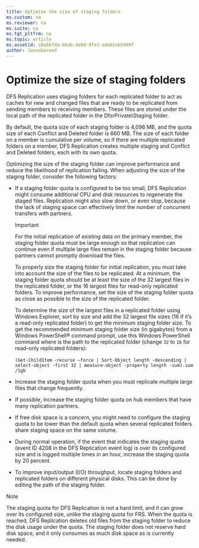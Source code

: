 ```yaml
---
title: Optimize the size of staging folders
ms.custom: na
ms.reviewer: na
ms.suite: na
ms.tgt_pltfrm: na
ms.topic: article
ms.assetid: c8a66fda-b6ab-4a0d-8fe3-adeb2eb5489f
author: JasonGerend
---
```

# Optimize the size of staging folders
DFS Replication uses staging folders for each replicated folder to act as caches for new and changed files that are ready to be replicated from sending members to receiving members. These files are stored under the local path of the replicated folder in the DfsrPrivate\\Staging folder.  
  
By default, the quota size of each staging folder is 4,096 MB, and the quota size of each Conflict and Deleted folder is 660 MB. The size of each folder on a member is cumulative per volume, so if there are multiple replicated folders on a member, DFS Replication creates multiple staging and Conflict and Deleted folders, each with its own quota.  
  
Optimizing the size of the staging folder can improve performance and reduce the likelihood of replication failing. When adjusting the size of the staging folder, consider the following factors:  
  
-   If a staging folder quota is configured to be too small, DFS Replication might consume additional CPU and disk resources to regenerate the staged files. Replication might also slow down, or even stop, because the lack of staging space can effectively limit the number of concurrent transfers with partners.  
  
    > [!IMPORTANT]  
    > For the initial replication of existing data on the primary member, the staging folder quota must be large enough so that replication can continue even if multiple large files remain in the staging folder because partners cannot promptly download the files.  
    >   
    > To properly size the staging folder for initial replication, you must take into account the size of the files to be replicated. At a minimum, the staging folder quota should be at least the size of the 32 largest files in the replicated folder, or the 16 largest files for read\-only replicated folders. To improve performance, set the size of the staging folder quota as close as possible to the size of the replicated folder.  
    >   
    > To determine the size of the largest files in a replicated folder using Windows Explorer, sort by size and add the 32 largest file sizes \(16 if it’s a read\-only replicated folder\) to get the minimum staging folder size. To get the recommended minimum staging folder size \(in gigabytes\) from a Windows PowerShell® command prompt, use this Windows PowerShell command where *<replicatedfolderpath>* is the path to the replicated folder \(change `32` to `16` for read\-only replicated folders\):  
    >   
    > `(Get-ChildItem` *<replicatedfolderpath>* `-recurse –force | Sort-Object length -descending | select-object -first 32 | measure-object -property length -sum).sum /1gb`  
  
-   Increase the staging folder quota when you must replicate multiple large files that change frequently.  
  
-   If possible, increase the staging folder quota on hub members that have many replication partners.  
  
-   If free disk space is a concern, you might need to configure the staging quota to be lower than the default quota when several replicated folders share staging space on the same volume.  
  
-   During normal operation, if the event that indicates the staging quota \(event ID 4208 in the DFS Replication event log\) is over its configured size and is logged multiple times in an hour, increase the staging quota by 20 percent.  
  
-   To improve input\/output \(I\/O\) throughput, locate staging folders and replicated folders on different physical disks. This can be done by editing the path of the staging folder.  
  
> [!NOTE]  
> The staging quota for DFS Replication is not a hard limit, and it can grow over its configured size, unlike the staging quota for FRS. When the quota is reached, DFS Replication deletes old files from the staging folder to reduce the disk usage under the quota. The staging folder does not reserve hard disk space, and it only consumes as much disk space as is currently needed.  
  
